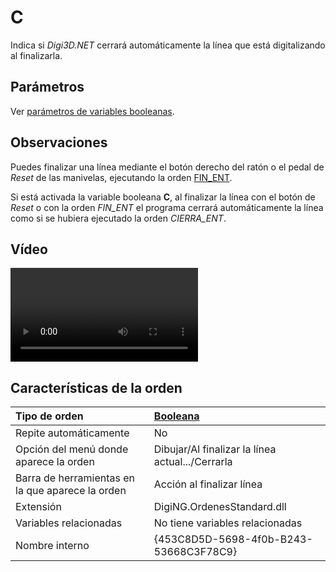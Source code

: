 # C

Indica si _Digi3D.NET_ cerrará automáticamente la línea que está digitalizando al finalizarla.

## Parámetros

Ver [parámetros de variables booleanas](../../../ordenes/variables/variables-booleanas.md).

## Observaciones

Puedes finalizar una línea mediante el botón derecho del ratón o el pedal de _Reset_ de las manivelas, ejecutando la orden [FIN\_ENT](/digi3d-net/referencia/ventana-de-dibujo/ordenes/f/fin-ent.md).

Si está activada la variable booleana **C**, al finalizar la línea con el botón de _Reset_ o con la orden _FIN\_ENT_ el programa cerrará automáticamente la línea como si se hubiera ejecutado la orden _CIERRA\_ENT_.

## Vídeo

<video controls><source src="https://digi21.blob.core.windows.net/videos-ayuda/C.mp4" caption="" type="video/mp4"></video>

## Características de la orden

| Tipo de orden | [Booleana](../../../ordenes/variables/variables-booleanas.md) |
| :--- | :--- |
| Repite automáticamente | No |
| Opción del menú donde aparece la orden | Dibujar/Al finalizar la línea actual.../Cerrarla |
| Barra de herramientas en la que aparece la orden | Acción al finalizar línea |
| Extensión | DigiNG.OrdenesStandard.dll |
| Variables relacionadas | No tiene variables relacionadas |
| Nombre interno | {453C8D5D-5698-4f0b-B243-53668C3F78C9} |

